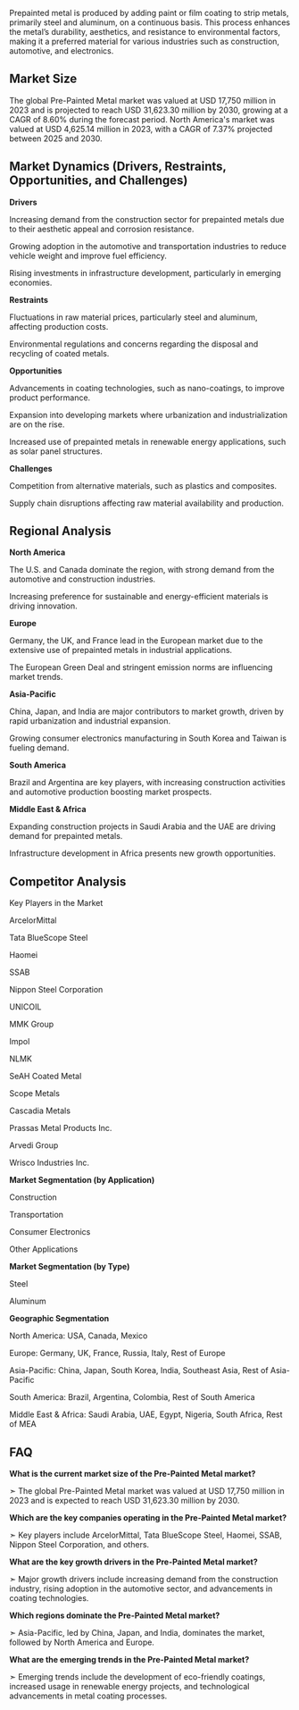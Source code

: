 Prepainted metal is produced by adding paint or film coating to strip metals, primarily steel and aluminum, on a continuous basis. This process enhances the metal’s durability, aesthetics, and resistance to environmental factors, making it a preferred material for various industries such as construction, automotive, and electronics.

## Market Size

The global Pre-Painted Metal market was valued at USD 17,750 million in 2023 and is projected to reach USD 31,623.30 million by 2030, growing at a CAGR of 8.60% during the forecast period. North America's market was valued at USD 4,625.14 million in 2023, with a CAGR of 7.37% projected between 2025 and 2030.

## Market Dynamics (Drivers, Restraints, Opportunities, and Challenges)

**Drivers**

Increasing demand from the construction sector for prepainted metals due to their aesthetic appeal and corrosion resistance.

Growing adoption in the automotive and transportation industries to reduce vehicle weight and improve fuel efficiency.

Rising investments in infrastructure development, particularly in emerging economies.

**Restraints**

Fluctuations in raw material prices, particularly steel and aluminum, affecting production costs.

Environmental regulations and concerns regarding the disposal and recycling of coated metals.

**Opportunities**

Advancements in coating technologies, such as nano-coatings, to improve product performance.

Expansion into developing markets where urbanization and industrialization are on the rise.

Increased use of prepainted metals in renewable energy applications, such as solar panel structures.

**Challenges**

Competition from alternative materials, such as plastics and composites.

Supply chain disruptions affecting raw material availability and production.

## Regional Analysis

**North America**

The U.S. and Canada dominate the region, with strong demand from the automotive and construction industries.

Increasing preference for sustainable and energy-efficient materials is driving innovation.

**Europe**

Germany, the UK, and France lead in the European market due to the extensive use of prepainted metals in industrial applications.

The European Green Deal and stringent emission norms are influencing market trends.

**Asia-Pacific**

China, Japan, and India are major contributors to market growth, driven by rapid urbanization and industrial expansion.

Growing consumer electronics manufacturing in South Korea and Taiwan is fueling demand.

**South America**

Brazil and Argentina are key players, with increasing construction activities and automotive production boosting market prospects.

**Middle East & Africa**

Expanding construction projects in Saudi Arabia and the UAE are driving demand for prepainted metals.

Infrastructure development in Africa presents new growth opportunities.

## Competitor Analysis

Key Players in the Market

ArcelorMittal

Tata BlueScope Steel

Haomei

SSAB

Nippon Steel Corporation

UNICOIL

MMK Group

Impol

NLMK

SeAH Coated Metal

Scope Metals

Cascadia Metals

Prassas Metal Products Inc.

Arvedi Group

Wrisco Industries Inc.

**Market Segmentation (by Application)**

Construction

Transportation

Consumer Electronics

Other Applications

**Market Segmentation (by Type)**

Steel

Aluminum

**Geographic Segmentation**

North America: USA, Canada, Mexico

Europe: Germany, UK, France, Russia, Italy, Rest of Europe

Asia-Pacific: China, Japan, South Korea, India, Southeast Asia, Rest of Asia-Pacific

South America: Brazil, Argentina, Colombia, Rest of South America

Middle East & Africa: Saudi Arabia, UAE, Egypt, Nigeria, South Africa, Rest of MEA

## FAQ 

**What is the current market size of the Pre-Painted Metal market?**

➣ The global Pre-Painted Metal market was valued at USD 17,750 million in 2023 and is expected to reach USD 31,623.30 million by 2030.

**Which are the key companies operating in the Pre-Painted Metal market?**

➣ Key players include ArcelorMittal, Tata BlueScope Steel, Haomei, SSAB, Nippon Steel Corporation, and others.

**What are the key growth drivers in the Pre-Painted Metal market?**

➣ Major growth drivers include increasing demand from the construction industry, rising adoption in the automotive sector, and advancements in coating technologies.

**Which regions dominate the Pre-Painted Metal market?**

➣ Asia-Pacific, led by China, Japan, and India, dominates the market, followed by North America and Europe.

**What are the emerging trends in the Pre-Painted Metal market?**

➣ Emerging trends include the development of eco-friendly coatings, increased usage in renewable energy projects, and technological advancements in metal coating processes.
